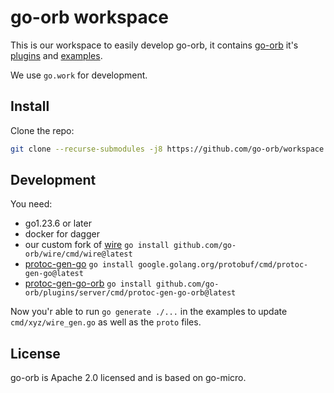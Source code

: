 # go-orb workspace

This is our workspace to easily develop go-orb, it contains [go-orb](https://github.com/go-orb/go-orb) it's [plugins](https://github.com/go-orb/plugins) and [examples](https://github.com/go-orb/examples).

We use `go.work` for development.

## Install

Clone the repo:

```sh
git clone --recurse-submodules -j8 https://github.com/go-orb/workspace.git go-orb
```
## Development

You need:
- go1.23.6 or later
- docker for dagger
- our custom fork of [wire](https://github.com/go-orb/wire) `go install github.com/go-orb/wire/cmd/wire@latest`
- [protoc-gen-go](https://protobuf.dev/reference/go/go-generated/) `go install google.golang.org/protobuf/cmd/protoc-gen-go@latest`
- [protoc-gen-go-orb](https://github.com/go-orb/plugins/server/cmd/protoc-gen-go-orb) `go install github.com/go-orb/plugins/server/cmd/protoc-gen-go-orb@latest`

Now you'r able to run `go generate ./...` in the examples to update `cmd/xyz/wire_gen.go` as well as the `proto` files.

## License

go-orb is Apache 2.0 licensed and is based on go-micro.